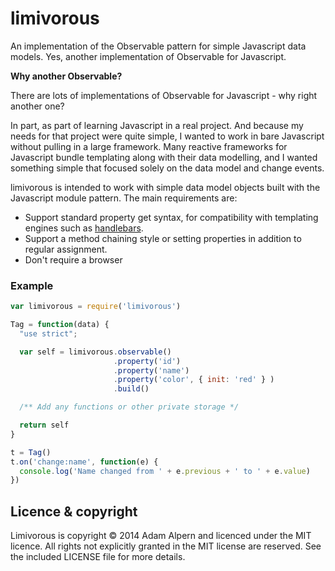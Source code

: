 # limivorous

 An implementation of the Observable pattern for simple Javascript
 data models. Yes, another implementation of Observable for
 Javascript.

**Why another Observable?**

There are lots of implementations of Observable for Javascript - why
right another one?

In part, as part of learning Javascript in a real project. And because
my needs for that project were quite simple, I wanted to work in bare
Javascript without pulling in a large framework. Many reactive
frameworks for Javascript bundle templating along with their data
modelling, and I wanted something simple that focused solely on the
data model and change events.

limivorous is intended to work with simple data model objects built
with the Javascript module pattern. The main requirements are:

* Support standard property get syntax, for compatibility with
  templating engines such as [handlebars](http://handlebarsjs.com/).
* Support a method chaining style or setting properties in addition to
  regular assignment.
* Don't require a browser

### Example

```javascript
var limivorous = require('limivorous')

Tag = function(data) {
  "use strict";

  var self = limivorous.observable()
                       .property('id')
                       .property('name')
                       .property('color', { init: 'red' } )
                       .build()

  /** Add any functions or other private storage */

  return self
}

t = Tag()
t.on('change:name', function(e) {
  console.log('Name changed from ' + e.previous + ' to ' + e.value)
})
```

## Licence & copyright

Limivorous is copyright &copy; 2014 Adam Alpern and licenced under the
MIT licence. All rights not explicitly granted in the MIT license are
reserved. See the included LICENSE file for more details.
